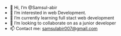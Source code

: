- 👋 Hi, I’m @Samsul-abir
- 👀 I’m interested in web Development.
- 🌱 I’m currently learning full stact web development
- 💞️ I’m looking to collaborate on as a junior developer
- 📫 Contact me: samsulabir007@gmail.com

<!---
Samsul-abir/Samsul-abir is a ✨ special ✨ repository because its `README.md` (this file) appears on your GitHub profile.
You can click the Preview link to take a look at your changes.
--->
